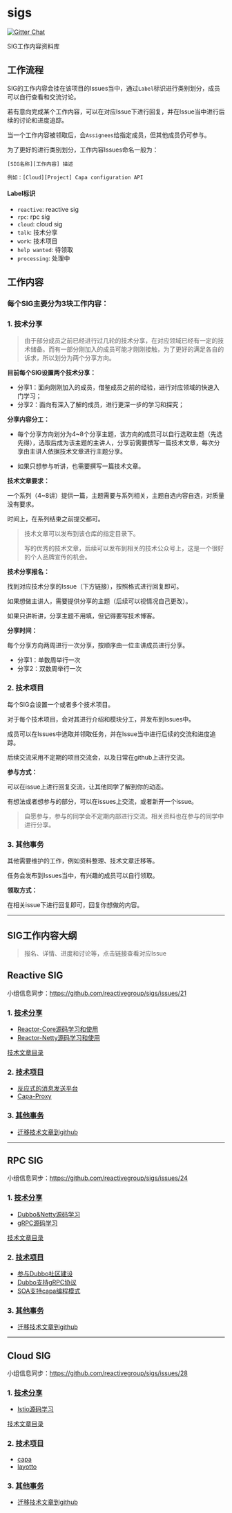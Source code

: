 # sigs

[![Gitter Chat](https://badges.gitter.im/Join%20Chat.svg)](https://groups.google.com/g/reactive-group)

SIG工作内容资料库

## 工作流程

SIG的工作内容会挂在该项目的Issues当中，通过`Label`标识进行类别划分，成员可以自行查看和交流讨论。

若有意向完成某个工作内容，可以在对应Issue下进行回复，并在Issue当中进行后续的讨论和进度追踪。

当一个工作内容被领取后，会`Assignees`给指定成员，但其他成员仍可参与。

为了更好的进行类别划分，工作内容Issues命名一般为：

```
[SIG名称][工作内容] 描述

例如：[Cloud][Project] Capa configuration API
```

#### Label标识

+ `reactive`: reactive sig
+ `rpc`: rpc sig
+ `cloud`: cloud sig
+ `talk`: 技术分享
+ `work`: 技术项目
+ `help wanted`: 待领取
+ `processing`: 处理中

## 工作内容

### 每个SIG主要分为3块工作内容：

### 1. 技术分享

> 由于部分成员之前已经进行过几轮的技术分享，在对应领域已经有一定的技术储备。而有一部分刚加入的成员可能才刚刚接触，为了更好的满足各自的诉求，所以划分为两个分享方向。

**目前每个SIG设置两个技术分享：**

+ 分享1：面向刚刚加入的成员，借鉴成员之前的经验，进行对应领域的快速入门学习；
+ 分享2：面向有深入了解的成员，进行更深一步的学习和探究；

**分享内容分工：**

+ 每个分享方向划分为4~8个分享主题，该方向的成员可以自行选取主题（先选先得），选取后成为该主题的主讲人，分享前需要撰写一篇技术文章，每次分享由主讲人依据技术文章进行主题分享。

+ 如果只想参与听讲，也需要撰写一篇技术文章。

**技术文章要求：**

一个系列（4~8讲）提供一篇，主题需要与系列相关，主题自选内容自选，对质量没有要求。

时间上，在系列结束之前提交都可。

> 技术文章可以发布到该仓库的指定目录下。
> 
> 写的优秀的技术文章，后续可以发布到相关的技术公众号上，这是一个很好的个人品牌宣传的机会。

**技术分享报名：**

找到对应技术分享的Issue（下方链接），按照格式进行回复即可。

如果想做主讲人，需要提供分享的主题（后续可以视情况自己更改）。

如果只讲听讲，分享主题不用填，但记得要写技术博客。

**分享时间：**

每个分享方向两周进行一次分享，按顺序由一位主讲成员进行分享。

+ 分享1：单数周举行一次
+ 分享2：双数周举行一次

### 2. 技术项目

每个SIG会设置一个或者多个技术项目。

对于每个技术项目，会对其进行介绍和模块分工，并发布到Issues中。

成员可以在Issues中选取并领取任务，并在Issue当中进行后续的交流和进度追踪。

后续交流采用不定期的项目交流会，以及日常在github上进行交流。

**参与方式：**

可以在issue上进行回复交流，让其他同学了解到你的动态。

有想法或者想参与的部分，可以在issues上交流，或者新开一个issue。
 
> 自愿参与，参与的同学会不定期内部进行交流。相关资料也在参与的同学中进行分享。

### 3. 其他事务

其他需要维护的工作，例如资料整理、技术文章迁移等。

任务会发布到Issues当中，有兴趣的成员可以自行领取。

**领取方式：**

在相关issue下进行回复即可，回复你想做的内容。

---

## SIG工作内容大纲

> 报名、详情、进度和讨论等，点击链接查看对应Issue

## Reactive SIG

小组信息同步：https://github.com/reactivegroup/sigs/issues/21

### 1. [技术分享](./sig/reactive/talk)

+ [Reactor-Core源码学习和使用](https://github.com/reactivegroup/sigs/issues/19)
+ [Reactor-Netty源码学习和使用](https://github.com/reactivegroup/sigs/issues/20)

[技术文章目录](./sig/reactive/talk/blog)

### 2. [技术项目](./sig/reactive/project)

+ [反应式的消息发送平台](https://github.com/reactivegroup/sigs/issues/12)
+ [Capa-Proxy](https://github.com/reactivegroup/sigs/issues/11)

### 3. [其他事务](./sig/reactive/affairs)

+ [迁移技术文章到github](https://github.com/reactivegroup/sigs/issues/9)

---

## RPC SIG

小组信息同步：https://github.com/reactivegroup/sigs/issues/24

### 1. [技术分享](./sig/rpc/talk)

+ [Dubbo&Netty源码学习](https://github.com/reactivegroup/sigs/issues/22)
+ [gRPC源码学习](https://github.com/reactivegroup/sigs/issues/23)

[技术文章目录](./sig/rpc/talk/blog)

### 2. [技术项目](./sig/rpc/project)

+ [参与Dubbo社区建设](https://github.com/reactivegroup/sigs/issues/15)
+ [Dubbo支持gRPC协议](https://github.com/reactivegroup/sigs/issues/25)
+ [SOA支持capa编程模式](https://github.com/reactivegroup/sigs/issues/18)

### 3. [其他事务](./sig/rpc/affairs)

+ [迁移技术文章到github](https://github.com/reactivegroup/sigs/issues/14)

---

## Cloud SIG

小组信息同步：https://github.com/reactivegroup/sigs/issues/28

### 1. [技术分享](./sig/cloud/talk)

+ [Istio源码学习](https://github.com/reactivegroup/sigs/issues/27)

[技术文章目录](./sig/cloud/talk/blog)

### 2. [技术项目](./sig/cloud/project)

+ [capa](https://github.com/reactivegroup/capa)
+ [layotto](https://github.com/reactivegroup/sigs/issues/6)

### 3. [其他事务](./sig/cloud/affairs)

+ [迁移技术文章到github](https://github.com/reactivegroup/sigs/issues/7)
